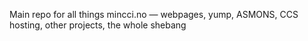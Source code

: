 Main repo for all things mincci.no — webpages, yump, ASMONS, CCS hosting, other projects, the whole shebang
